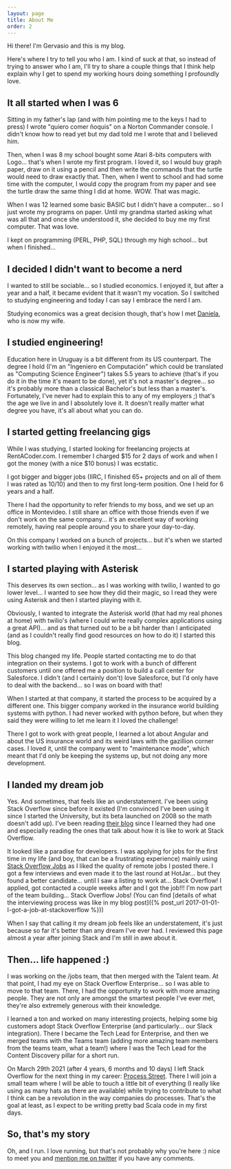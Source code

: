 ```yaml
---
layout: page
title: About Me
order: 2
---
```


Hi there! I'm Gervasio and this is my blog.

Here's where I try to tell you who I am. I kind of suck at that, so instead of trying to answer who I am, I'll try to share a couple things that I think help explain why I get to spend my working hours doing something I profoundly love.

## It all started when I was 6
Sitting in my father's lap (and with him pointing me to the keys I had to press) I wrote "quiero comer ñoquis" on a Norton Commander console. I didn't know how to read yet but my dad told me I wrote that and I believed him.

Then, when I was 8 my school bought some Atari 8-bits computers with Logo... that's when I wrote my first program. I loved it, so I would buy graph paper, draw on it using a pencil and then write the commands that the turtle would need to draw exactly that. Then, when I went to school and had some time with the computer, I would copy the program from my paper and see the turtle draw the same thing I did at home. WOW. That was magic.

When I was 12 learned some basic BASIC but I didn't have a computer... so I just wrote my programs on paper. Until my grandma started asking what was all that and once she understood it, she decided to buy me my first computer. That was love.

I kept on programming (PERL, PHP, SQL) through my high school... but when I finished...

## I decided I didn't want to become a nerd
I wanted to still be sociable... so I studied economics. I enjoyed it, but after a year and a half, it became evident that it wasn't my vocation. So I switched to studying engineering and today I can say I embrace the nerd I am.

Studying economics was a great decision though, that's how I met [Daniela](https://d4tagirl.com), who is now my wife.

## I studied engineering!
Education here in Uruguay is a bit different from its US counterpart. The degree I hold (I'm an "Ingeniero en Computación" which could be translated as "Computing Science Engineer") takes 5.5 years to achieve (that's if you do it in the time it's meant to be done), yet it's not a master's degree... so it's probably more than a classical Bachelor's but less than a master's. Fortunately, I've never had to explain this to any of my employers ;) that's the age we live in and I absolutely love it. It doesn't really matter what degree you have, it's all about what you can do.

## I started getting freelancing gigs
While I was studying, I started looking for freelancing projects at RentACoder.com. I remember I charged $15 for 2 days of work and when I got the money (with a nice $10 bonus) I was ecstatic.

I got bigger and bigger jobs (IIRC, I finished 65+ projects and on all of them I was rated as 10/10) and then to my first long-term position. One I held for 6 years and a half.

There I had the opportunity to refer friends to my boss, and we set up an office in Montevideo. I still share an office with those friends even if we don't work on the same company... it's an excellent way of working remotely, having real people around you to share your day-to-day.

On this company I worked on a bunch of projects... but it's when we started working with twilio when I enjoyed it the most...

## I started playing with Asterisk
This deserves its own section... as I was working with twilio, I wanted to go lower level... I wanted to see how they did their magic, so I read they were using Asterisk and then I started playing with it.

Obviously, I wanted to integrate the Asterisk world (that had my real phones at home) with twilio's (where I could write really complex applications using a great API)... and as that turned out to be a bit harder than I anticipated (and as I couldn't really find good resources on how to do it) I started this blog.

This blog changed my life. People started contacting me to do that integration on their systems. I got to work with a bunch of different customers until one offered me a position to build a call center for Salesforce. I didn't (and I certainly don't) love Salesforce, but I'd only have to deal with the backend... so I was on board with that!

When I started at that company, it started the process to be acquired by a different one. This bigger company worked in the insurance world building systems with python. I had never worked with python before, but when they said they were willing to let me learn it I loved the challenge!

There I got to work with great people, I learned a lot about Angular and about the US insurance world and its weird laws with the gazillion corner cases. I loved it, until the company went to "maintenance mode", which meant that I'd only be keeping the systems up, but not doing any more development.

## I landed my dream job
Yes. And sometimes, that feels like an understatement. I've been using Stack Overflow since before it existed (I'm convinced I've been using it since I started the University, but its beta launched on 2008 so the math doesn't add up). I've been reading [their blog](https://stackoverflow.blog/engineering/) since I learned they had one and especially reading the ones that talk about how it is like to work at Stack Overflow.

It looked like a paradise for developers. I was applying for jobs for the first time in my life (and boy, that can be a frustrating experience) mainly using [Stack Overflow Jobs](https://stackoverflow.com/jobs) as I liked the quality of remote jobs I posted there. I got a few interviews and even made it to the last round at HotJar... but they found a better candidate... until I saw a listing to work at... Stack Overflow! I applied, got contacted a couple weeks after and I got the job!!! I'm now part of the team building... Stack Overflow Jobs! (You can find [details of what the interviewing process was like in my blog post]({% post_url 2017-01-01-I-got-a-job-at-stackoverflow %}))

When I say that calling it my dream job feels like an understatement, it's just because so far it's better than any dream I've ever had. I reviewed this page almost a year after joining Stack and I'm still in awe about it.

## Then... life happened :)
I was working on the /jobs team, that then merged with the Talent team. At that point, I had my eye on Stack Overflow Enterprise... so I was able to move to that team. There, I had the opportunity to work with more amazing people. They are not only are amongst the smartest people I've ever met, they're also extremely generous with their knowledge.

I learned a ton and worked on many interesting projects, helping some big customers adopt Stack Overflow Enterprise (and particularly... our Slack integration). There I became the Tech Lead for Enterprise, and then we merged teams with the Teams team (adding more amazing team members from the teams team, what a team!) where I was the Tech Lead for the Content Discovery pillar for a short run.

On March 29th 2021 (after 4 years, 6 months and 10 days) I left Stack Overflow for the next thing in my career: [Process Street](https://www.process.st). There I will join a small team where I will be able to touch a little bit of everything (I really like using as many hats as there are available) while trying to contribute to what I think can be a revolution in the way companies do processes. That's the goal at least, as I expect to be writing pretty bad Scala code in my first days.

## So, that's my story
Oh, and I run. I love running, but that's not probably why you're here :) nice to meet you and [mention me on twitter](https://twitter.com/g3rv4) if you have any comments.
